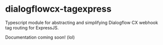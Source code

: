 # dialogflowcx-tagexpress
Typescript module for abstracting and simplifying Dialogflow CX webhook tag routing for ExpressJS.

Documentation coming soon! (lol)